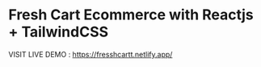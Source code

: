 # Fresh Cart Ecommerce with Reactjs + TailwindCSS    

 VISIT LIVE DEMO : https://fresshcartt.netlify.app/


